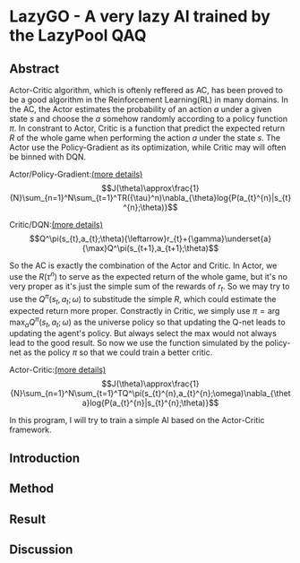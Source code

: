 
# LazyGO - A very lazy AI trained by the LazyPool QAQ

## Abstract
Actor-Critic algorithm, which is oftenly reffered as AC, has been proved to be a good algorithm in the Reinforcement Learning(RL) in many domains. In the AC, the Actor estimates the probability of an action $a$ under a given state $s$ and choose the $a$ somehow randomly according to a policy function $\pi$. In constrant to Actor, Critic is a function that predict the expected return $R$ of the whole game when performing the action $a$ under the state $s$. The Actor use the Policy-Gradient as its optimization, while Critic may will often be binned with DQN.

Actor/Policy-Gradient:[(more details)](https://github.com/LazyPool/lazyGO/blob/main/Actor.md)
$$J(\theta)\approx\frac{1}{N}\sum_{n=1}^N\sum_{t=1}^TR({\tau}^n)\nabla_{\theta}log{P(a_{t}^{n}|s_{t}^{n};\theta)}$$

Critic/DQN:[(more details)](https://github.com/LazyPool/lazyGO/blob/main/Critic.md)
$$Q^\pi(s_{t},a_{t};\theta){\leftarrow}r_{t}+{\gamma}\underset{a}{\max}Q^\pi(s_{t+1},a_{t+1};\theta)$$

So the AC is exactly the combination of the Actor and Critic. In Actor, we use the $R({\tau}^n)$ to serve as the expected return of the whole game, but it's no very proper as it's just the simple sum of the rewards of $r_{t}$. So we may try to use the $Q^\pi(s_{t},a_{t};\omega)$ to substitude the simple $R$, which could estimate the expected return more proper. Constractly in Critic, we simply use $\pi={\arg\max_{a}}Q^\pi(s_{t},a_{t};\omega)$ as the universe policy so that updating the Q-net leads to updating the agent's policy. But always select the max would not always lead to the good result. So now we use the function simulated by the policy-net as the policy $\pi$ so that we could train a better critic.

Actor-Critic:[(more details)](https://github.com/LazyPool/lazyGO/blob/main/Actor-Critic.md)
$$J(\theta)\approx\frac{1}{N}\sum_{n=1}^N\sum_{t=1}^TQ^\pi(s_{t}^{n},a_{t}^{n};\omega)\nabla_{\theta}log{P(a_{t}^{n}|s_{t}^{n};\theta)}$$

In this program, I will try to train a simple AI based on the Actor-Critic framework.

## Introduction

## Method

## Result

## Discussion
